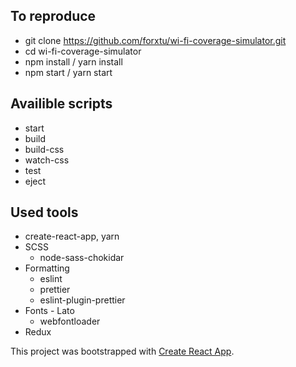 ## To reproduce

- git clone https://github.com/forxtu/wi-fi-coverage-simulator.git
- cd wi-fi-coverage-simulator
- npm install / yarn install
- npm start / yarn start

## Availible scripts

- start
- build
- build-css
- watch-css
- test
- eject

## Used tools

- create-react-app, yarn
- SCSS
  - node-sass-chokidar
- Formatting
  - eslint
  - prettier
  - eslint-plugin-prettier
- Fonts - Lato
  - webfontloader
- Redux

This project was bootstrapped with [Create React App](https://github.com/facebookincubator/create-react-app).